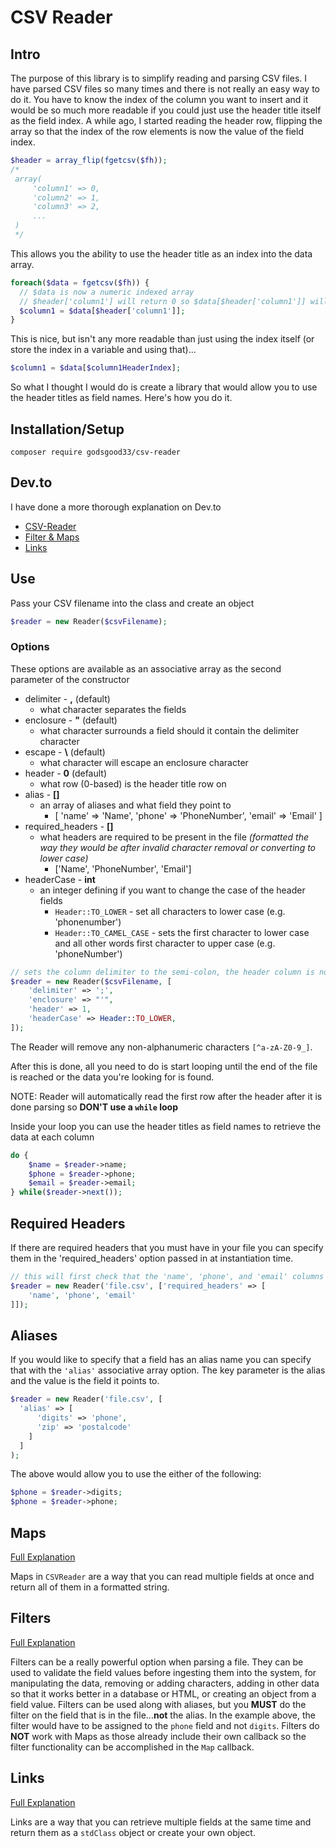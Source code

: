 # CSV Reader

## Intro

The purpose of this library is to simplify reading and parsing CSV files.  I have parsed CSV files so many times and there is not really an easy way to do it.  You have to know the index of the column you want to insert and it would be so much more readable if you could just use the header title itself as the field index.  A while ago, I started reading the header row, flipping the array so that the index of the row elements is now the value of the field index.

```php
$header = array_flip(fgetcsv($fh));
/*
 array(
     'column1' => 0,
     'column2' => 1,
     'column3' => 2,
     ...
 )
 */
```

This allows you the ability to use the header title as an index into the data array.

```php
foreach($data = fgetcsv($fh)) {
  // $data is now a numeric indexed array
  // $header['column1'] will return 0 so $data[$header['column1']] will return the value of the first index in the array to the CSV
  $column1 = $data[$header['column1']];
}
```

This is nice, but isn't any more readable than just using the index itself (or store the index in a variable and using that)...

```php
$column1 = $data[$column1HeaderIndex];
```

So what I thought I would do is create a library that would allow you to use the header titles as field names.  Here's how you do it.

## Installation/Setup

```
composer require godsgood33/csv-reader
```

## Dev.to

I have done a more thorough explanation on Dev.to

- [CSV-Reader](https://dev.to/godsgood33/csv-parsing-library-3n8o)
- [Filter & Maps](https://dev.to/godsgood33/csv-reader-filters-and-maps-43ld)
- [Links](https://dev.to/godsgood33/csv-parser-links-4mk6)

## Use

Pass your CSV filename into the class and create an object

```php
$reader = new Reader($csvFilename);
```

### **Options**

These options are available as an associative array as the second parameter of the constructor

- delimiter - **,** (default)
  - what character separates the fields
- enclosure - **"** (default)
  - what character surrounds a field should it contain the delimiter character
- escape - **\\** (default)
  - what character will escape an enclosure character
- header - **0** (default)
  - what row (0-based) is the header title row on
- alias - **[]**
  - an array of aliases and what field they point to
    - [
        'name' => 'Name',
        'phone' => 'PhoneNumber',
        'email' => 'Email'
    ]
- required_headers - **[]**
  - what headers are required to be present in the file *(formatted the way they would be after invalid character removal or converting to lower case)*
    - ['Name', 'PhoneNumber', 'Email']
- headerCase - **int**
  - an integer defining if you want to change the case of the header fields
    - `Header::TO_LOWER` - set all characters to lower case (e.g. 'phonenumber')
    - `Header::TO_CAMEL_CASE` - sets the first character to lower case and all other words first character to upper case (e.g. 'phoneNumber')

```php
// sets the column delimiter to the semi-colon, the header column is now the second row and changes the header properties to all the lower case
$reader = new Reader($csvFilename, [
    'delimiter' => ';',
    'enclosure' => "'",
    'header' => 1,
    'headerCase' => Header::TO_LOWER,
]);
```

The Reader will remove any non-alphanumeric characters `[^a-zA-Z0-9_]`.

After this is done, all you need to do is start looping until the end of the file is reached or the data you're looking for is found.

NOTE: Reader will automatically read the first row after the header after it is done parsing so **DON'T use a `while` loop**

Inside your loop you can use the header titles as field names to retrieve the data at each column

```php
do {
    $name = $reader->name;
    $phone = $reader->phone;
    $email = $reader->email;
} while($reader->next());
```

## Required Headers

If there are required headers that you must have in your file you can specify them in the 'required_headers' option passed in at instantiation time.

```php
// this will first check that the 'name', 'phone', and 'email' columns are present before proceeding...throws a "InvalidHeaderOrField" exception is something is missing
$reader = new Reader('file.csv', ['required_headers' => [
    'name', 'phone', 'email'
]]);
```

## Aliases

If you would like to specify that a field has an alias name you can specify that with the `'alias'` associative array option.  The key parameter is the alias and the value is the field it points to.

```php
$reader = new Reader('file.csv', [
  'alias' => [
      'digits' => 'phone',
      'zip' => 'postalcode'
    ]
  ]
);
```

The above would allow you to use the either of the following:

```php
$phone = $reader->digits;
$phone = $reader->phone;
```

## Maps

[Full Explanation](./docs/MAPS.md)

Maps in `CSVReader` are a way that you can read multiple fields at once and return all of them in a formatted string.

## Filters

[Full Explanation](./docs/FILTERS.md)

Filters can be a really powerful option when parsing a file. They can be used to validate the field values before ingesting them into the system, for manipulating the data, removing or adding characters, adding in other data so that it works better in a database or HTML, or creating an object from a field value.  Filters can be used along with aliases, but you **MUST** do the filter on the field that is in the file...**not** the alias. In the example above, the filter would have to be assigned to the `phone` field and not `digits`.  Filters do **NOT** work with Maps as those already include their own callback so the filter functionality can be accomplished in the `Map` callback.

## Links

[Full Explanation](./docs/LINKS.md)

Links are a way that you can retrieve multiple fields at the same time and return them as a `stdClass` object or create your own object.